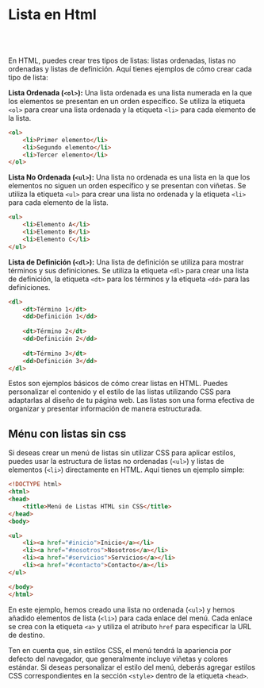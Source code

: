 # Lista en Html

<br>
<br>

En HTML, puedes crear tres tipos de listas: listas ordenadas, listas no ordenadas y listas de definición. Aquí tienes ejemplos de cómo crear cada tipo de lista:

**Lista Ordenada (`<ol>`):**
Una lista ordenada es una lista numerada en la que los elementos se presentan en un orden específico. Se utiliza la etiqueta `<ol>` para crear una lista ordenada y la etiqueta `<li>` para cada elemento de la lista.

```html
<ol>
    <li>Primer elemento</li>
    <li>Segundo elemento</li>
    <li>Tercer elemento</li>
</ol>
```

**Lista No Ordenada (`<ul>`):**
Una lista no ordenada es una lista en la que los elementos no siguen un orden específico y se presentan con viñetas. Se utiliza la etiqueta `<ul>` para crear una lista no ordenada y la etiqueta `<li>` para cada elemento de la lista.

```html
<ul>
    <li>Elemento A</li>
    <li>Elemento B</li>
    <li>Elemento C</li>
</ul>
```

**Lista de Definición (`<dl>`):**
Una lista de definición se utiliza para mostrar términos y sus definiciones. Se utiliza la etiqueta `<dl>` para crear una lista de definición, la etiqueta `<dt>` para los términos y la etiqueta `<dd>` para las definiciones.

```html
<dl>
    <dt>Término 1</dt>
    <dd>Definición 1</dd>
    
    <dt>Término 2</dt>
    <dd>Definición 2</dd>
    
    <dt>Término 3</dt>
    <dd>Definición 3</dd>
</dl>
```

Estos son ejemplos básicos de cómo crear listas en HTML. Puedes personalizar el contenido y el estilo de las listas utilizando CSS para adaptarlas al diseño de tu página web. Las listas son una forma efectiva de organizar y presentar información de manera estructurada.


## Ménu con listas sin css

Si deseas crear un menú de listas sin utilizar CSS para aplicar estilos, puedes usar la estructura de listas no ordenadas (`<ul>`) y listas de elementos (`<li>`) directamente en HTML. Aquí tienes un ejemplo simple:

```html
<!DOCTYPE html>
<html>
<head>
    <title>Menú de Listas HTML sin CSS</title>
</head>
<body>

<ul>
    <li><a href="#inicio">Inicio</a></li>
    <li><a href="#nosotros">Nosotros</a></li>
    <li><a href="#servicios">Servicios</a></li>
    <li><a href="#contacto">Contacto</a></li>
</ul>

</body>
</html>
```

En este ejemplo, hemos creado una lista no ordenada (`<ul>`) y hemos añadido elementos de lista (`<li>`) para cada enlace del menú. Cada enlace se crea con la etiqueta `<a>` y utiliza el atributo `href` para especificar la URL de destino.

Ten en cuenta que, sin estilos CSS, el menú tendrá la apariencia por defecto del navegador, que generalmente incluye viñetas y colores estándar. Si deseas personalizar el estilo del menú, deberás agregar estilos CSS correspondientes en la sección `<style>` dentro de la etiqueta `<head>`.

<br>
<br>
